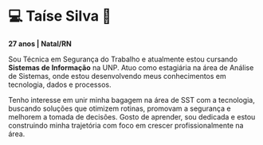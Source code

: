 # 💻 Taíse Silva 🎀

**27 anos | Natal/RN**

Sou Técnica em Segurança do Trabalho e atualmente estou cursando **Sistemas de Informação** na UNP.
Atuo como estagiária na área de Análise de Sistemas, onde estou desenvolvendo meus conhecimentos em tecnologia, dados e processos.

Tenho interesse em unir minha bagagem na área de SST com a tecnologia, buscando soluções que otimizem rotinas, promovam a segurança e melhorem a tomada de decisões.
Gosto de aprender, sou dedicada e estou construindo minha trajetória com foco em crescer profissionalmente na área.
